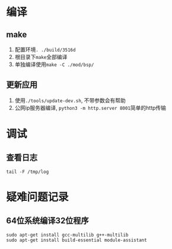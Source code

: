
# 编译
## make
1. 配置环境`. ./build/3516d`
2. 根目录下`make`全部编译
3. 单独编译使用`make -C ./mod/bsp/`

## 更新应用
1. 使用`./tools/update-dev.sh`, 不带参数会有帮助
2. 公网ip服务器编译, `python3 -m http.server 8001`简单的http传输

# 调试
## 查看日志
```
tail -F /tmp/log
```

# 疑难问题记录

## 64位系统编译32位程序
```
sudo apt-get install gcc-multilib g++-multilib
sudo apt-get install build-essential module-assistant
```
